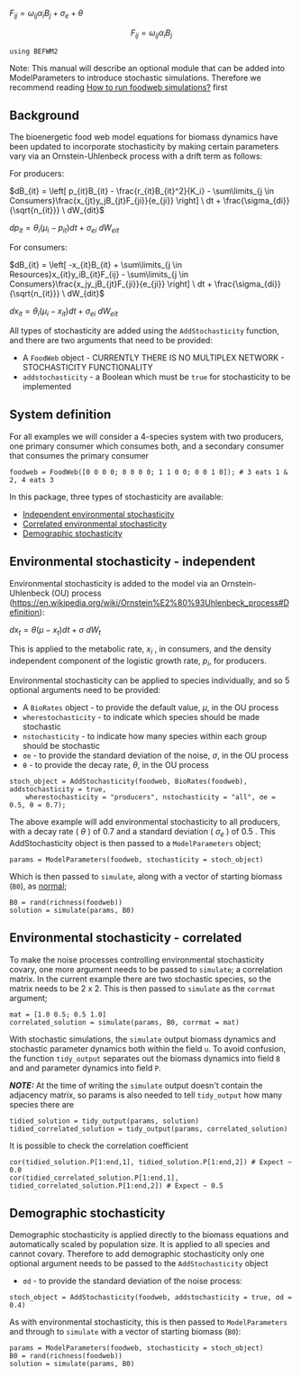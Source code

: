 
$F_{ij} = \omega_{ij} \alpha_i B_j + \sigma_e + \theta$

```math
F_{ij} = \omega_{ij} \alpha_i B_j
```


```@setup befwm2
using BEFWM2
```

Note: This manual will describe an optional module that can be added into ModelParameters to 
introduce stochastic simulations. 
Therefore we recommend reading [How to run foodweb simulations?](@ref) first

## Background

The bioenergetic food web model equations for biomass dynamics have been updated to incorporate stochasticity by making certain parameters vary via an Ornstein-Uhlenbeck process with a drift term as follows:

For producers: 

$dB_{it} = \left[ p_{it}B_{it} - \frac{r_{it}B_{it}^2}{K_i} - \sum\limits_{j \in Consumers}\frac{x_{jt}y_jB_{jt}F_{ji}}{e_{ji}} \right] \ dt + \frac{\sigma_{di}}{\sqrt{n_{it}}} \ dW_{dit}$


$dp_{it} = \theta_i(\mu_i - p_{it}) dt + \sigma_{ei} \ dW_{eit}$

For consumers:


$dB_{it} = \left[ -x_{it}B_{it} + \sum\limits_{j \in Resources}x_{it}y_iB_{it}F_{ij} - \sum\limits_{j \in Consumers}\frac{x_jy_jB_{jt}F_{ji}}{e_{ji}} \right] \ dt + \frac{\sigma_{di}}{\sqrt{n_{it}}} \ dW_{dit}$

$dx_{it} = \theta_i(\mu_i - x_{it}) dt + \sigma_{ei} \ dW_{eit}$

All types of stochasticity are added using the `AddStochasticity` function, and there are two arguments that need to be provided:
* A `FoodWeb` object - CURRENTLY THERE IS NO MULTIPLEX NETWORK - STOCHASTICITY FUNCTIONALITY
* `addstochasticity` - a Boolean which must be `true` for stochasticity to be implemented

## System definition

For all examples we will consider a 4-species system with two producers, one primary consumer which consumes both,
and a secondary consumer that consumes the primary consumer

```@repl befwm2
foodweb = FoodWeb([0 0 0 0; 0 0 0 0; 1 1 0 0; 0 0 1 0]); # 3 eats 1 & 2, 4 eats 3
```

In this package, three types of stochasticity are available:

- [Independent environmental stochasticity](@ref)
- [Correlated environmental stochasticity](@ref)
- [Demographic stochasticity](@ref)


## Environmental stochasticity - independent

Environmental stochasticity is added to the model via an Ornstein-Uhlenbeck (OU) process (https://en.wikipedia.org/wiki/Ornstein%E2%80%93Uhlenbeck_process#Definition):

$dx_t = \theta(\mu - x_t) dt + \sigma \ dW_t$

This is applied to the metabolic rate, $x_i$ , in consumers, and the density independent component of the logistic growth rate, $p_i$, for producers. 

Environmental stochasticity can be applied to species individually, and so 5 optional arguments need to be provided:
* A `BioRates` object - to provide the default value, $\mu$, in the OU process
* `wherestochasticity` - to indicate which species should be made stochastic
* `nstochasticity` - to indicate how many species within each group should be stochastic
* `σe` - to provide the standard deviation of the noise, $\sigma$, in the OU process
* `θ` - to provide the decay rate, $\theta$, in the OU process

```@repl befwm2
stoch_object = AddStochasticity(foodweb, BioRates(foodweb), addstochasticity = true, 
    wherestochasticity = "producers", nstochasticity = "all", σe = 0.5, θ = 0.7);
```

The above example will add environmental stochasticity to all producers, with a decay rate ( $\theta$ ) of 0.7 and a standard deviation ( $\sigma_e$ ) of 0.5 . This AddStochasticity object is then passed to a `ModelParameters` object;

```@repl befwm2
params = ModelParameters(foodweb, stochasticity = stoch_object)
```

Which is then passed to `simulate`, along with a vector of starting biomass (`B0`), as [normal](@ref);

```@repl befwm2
B0 = rand(richness(foodweb))
solution = simulate(params, B0)
```

## Environmental stochasticity - correlated

To make the noise processes controlling environmental stochasticity covary, one more argument needs to be passed to `simulate`; a correlation matrix.
In the current example there are two stochastic species, so the matrix needs to be 2 x 2. This is then passed to `simulate` as the `corrmat` argument; 

```@repl befwm2
mat = [1.0 0.5; 0.5 1.0]
correlated_solution = simulate(params, B0, corrmat = mat)
```
With stochastic simulations, the `simulate` output biomass dynamics and stochastic parameter dynamics both within the field `u`. To avoid confusion, the function `tidy_output` separates out the biomass dynamics into field `B` and and parameter dynamics into field `P`. 

**_NOTE:_**  At the time of writing the `simulate` output doesn't contain the adjacency matrix, so params is also needed to tell `tidy_output` how many species there are

```@repl befwm2
tidied_solution = tidy_output(params, solution)
tidied_correlated_solution = tidy_output(params, correlated_solution)
```

It is possible to check the correlation coefficient

```@repl befwm2
cor(tidied_solution.P[1:end,1], tidied_solution.P[1:end,2]) # Expect ~ 0.0
cor(tidied_correlated_solution.P[1:end,1], tidied_correlated_solution.P[1:end,2]) # Expect ~ 0.5
```

## Demographic stochasticity

Demographic stochasticity is applied directly to the biomass equations and automatically scaled by population size. It is applied to all species and cannot covary.
Therefore to add demographic stochasticity only one optional argument needs to be passed to the `AddStochasticity` object
* `σd` - to provide the standard deviation of the noise process:

```@repl befwm2
stoch_object = AddStochasticity(foodweb, addstochasticity = true, σd = 0.4)
```

As with environmental stochasticity, this is then passed to `ModelParameters` and through to `simulate` with a vector of starting biomass (`B0`):

```@repl befwm2
params = ModelParameters(foodweb, stochasticity = stoch_object)
B0 = rand(richness(foodweb))
solution = simulate(params, B0)
```
